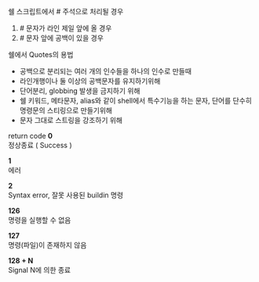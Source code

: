 쉘 스크립트에서 \# 주석으로 처리될 경우
1. \# 문자가 라인 제일 앞에 올 경우
2. \# 문자 앞에 공백이 있을 경우

쉘에서 Quotes의 용법
* 공백으로 분리되는 여러 개의 인수들을 하나의 인수로 만들때
* 라인개행이나 둘 이상의 공백문자를 유지하기위해
* 단어분리, globbing 발생을 금지하기 위해
* 쉘 키워드, 메타문자, alias와 같이 shell에서 특수기능을 하는 문자, 단어를 단수히 명령문의 스티링으로 만들기위해
* 문자 그대로 스트링을 강조하기 위해

return code
**0**   
정상종료 ( Success )  

**1**  
에러  

**2**  
Syntax error, 잘못 사용된 buildin 명령  

**126**  
명령을 실행할 수 없음  

**127**  
명령(파일)이 존재하지 않음  

**128 + N**  
Signal N에 의한 종료  
